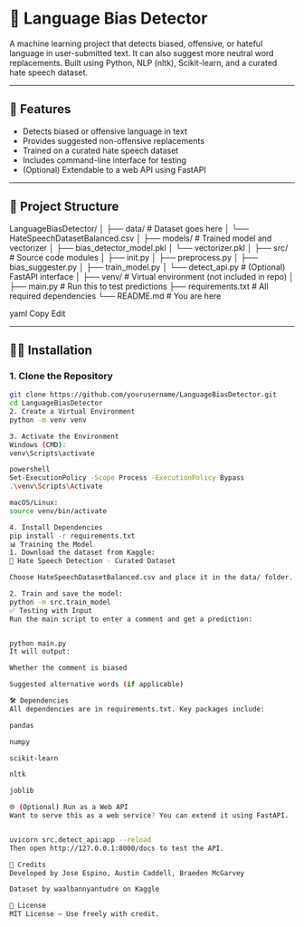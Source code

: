 # 🧠 Language Bias Detector

A machine learning project that detects biased, offensive, or hateful language in user-submitted text. It can also suggest more neutral word replacements. Built using Python, NLP (nltk), Scikit-learn, and a curated hate speech dataset.

---

## 🚀 Features

- Detects biased or offensive language in text
- Provides suggested non-offensive replacements
- Trained on a curated hate speech dataset
- Includes command-line interface for testing
- (Optional) Extendable to a web API using FastAPI

---

## 📁 Project Structure

LanguageBiasDetector/ │ ├── data/ # Dataset goes here │ └── HateSpeechDatasetBalanced.csv │ ├── models/ # Trained model and vectorizer │ ├── bias_detector_model.pkl │ └── vectorizer.pkl │ ├── src/ # Source code modules │ ├── init.py │ ├── preprocess.py │ ├── bias_suggester.py │ ├── train_model.py │ └── detect_api.py # (Optional) FastAPI interface │ ├── venv/ # Virtual environment (not included in repo) │ ├── main.py # Run this to test predictions ├── requirements.txt # All required dependencies └── README.md # You are here

yaml
Copy
Edit

---

## 🧑‍💻 Installation

### 1. Clone the Repository

```bash
git clone https://github.com/yourusername/LanguageBiasDetector.git
cd LanguageBiasDetector
2. Create a Virtual Environment
python -m venv venv

3. Activate the Environment
Windows (CMD):
venv\Scripts\activate

powershell
Set-ExecutionPolicy -Scope Process -ExecutionPolicy Bypass
.\venv\Scripts\Activate

macOS/Linux:
source venv/bin/activate

4. Install Dependencies
pip install -r requirements.txt
📊 Training the Model
1. Download the dataset from Kaggle:
🔗 Hate Speech Detection - Curated Dataset

Choose HateSpeechDatasetBalanced.csv and place it in the data/ folder.

2. Train and save the model:
python -m src.train_model
✅ Testing with Input
Run the main script to enter a comment and get a prediction:


python main.py
It will output:

Whether the comment is biased

Suggested alternative words (if applicable)

🛠 Dependencies
All dependencies are in requirements.txt. Key packages include:

pandas

numpy

scikit-learn

nltk

joblib

🌐 (Optional) Run as a Web API
Want to serve this as a web service? You can extend it using FastAPI.


uvicorn src.detect_api:app --reload
Then open http://127.0.0.1:8000/docs to test the API.

🧠 Credits
Developed by Jose Espino, Austin Caddell, Braeden McGarvey

Dataset by waalbannyantudre on Kaggle

📄 License
MIT License – Use freely with credit.





